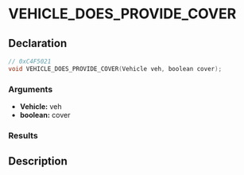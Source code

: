 # VEHICLE_DOES_PROVIDE_COVER

## Declaration
```cpp
// 0xC4F5021
void VEHICLE_DOES_PROVIDE_COVER(Vehicle veh, boolean cover);
```

### Arguments
- **Vehicle:** veh
- **boolean:** cover

### Results

## Description
